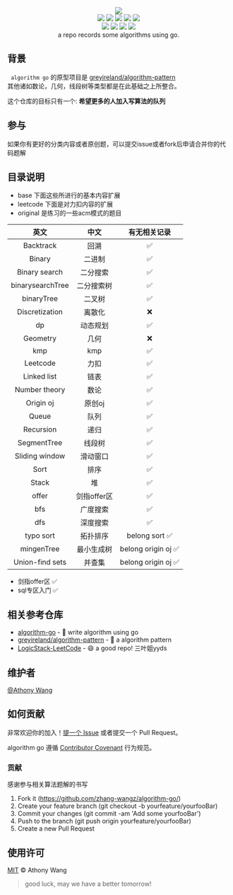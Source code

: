 <p align=center>
<img src="https://raw.githubusercontents.com/zhang-wangz/algorithm-go/main/images/header_min.png"/>
  <br>
  <a title="Hits" target="_blank" href="https://github.com/zhang-wangz/algorithm-go"><img src="https://hits.b3log.org/zhang-wangz/algorithm-go.svg"></a>
  <img src="https://img.shields.io/github/stars/zhang-wangz/algorithm-go?style=flat-square"/>
  <img src="https://img.shields.io/github/contributors/zhang-wangz/algorithm-go?style=flat-square"/>
  <img src="https://img.shields.io/github/commit-activity/y/zhang-wangz/algorithm-go?style=flat-square"/>
  <img src="https://img.shields.io/github/last-commit/zhang-wangz/algorithm-go?style=flat-square"/>
  <br>
  <img src="https://img.shields.io/github/issues/zhang-wangz/algorithm-go?style=flat-square"/>
  <img src="https://img.shields.io/github/issues-pr/zhang-wangz/algorithm-go?style=flat-square"/>
  <img src="https://img.shields.io/github/watchers/zhang-wangz/algorithm-go?style=flat-square"/>
  <img src="https://img.shields.io/github/issues-closed/zhang-wangz/algorithm-go?style=flat-square"/>
  <br>
  a repo records some algorithms using go.
</p>

## 背景

&nbsp; `algorithm go` 的原型项目是 [greyireland/algorithm-pattern](https://github.com/greyireland/algorithm-pattern) <br/>
其他诸如数论，几何，线段树等类型都是在此基础之上所整合。

这个仓库的目标只有一个: **希望更多的人加入写算法的队列** 

## 参与
如果你有更好的分类内容或者原创题，可以提交issue或者fork后申请合并你的代码题解

## 目录说明
- base 下面这些所进行的基本内容扩展 <br/>
- leetcode 下面是对力扣内容的扩展
- original 是练习的一些acm模式的题目

|       英文       |  中文  | 有无相关记录 |
| :--------------: | :--------: | :----: |
|    Backtrack     |    回溯    |   ✅    |
|      Binary      |   二进制   |   ✅    |
|  Binary search   |  二分搜索  |   ✅    |
| binarysearchTree | 二分搜索树 |   ✅    |
|    binaryTree    |   二叉树   |   ✅    |
|  Discretization  |   离散化   |   ❌    |
|        dp        |  动态规划  |   ✅    |
|     Geometry     |    几何    |   ❌    |
|       kmp        |    kmp     |   ✅    |
|     Leetcode     |    力扣    |   ✅    |
|   Linked list    |    链表    |   ✅    |
|  Number theory   |    数论    |   ✅    |
|    Origin oj     |   原创oj   |   ✅    |
|      Queue       |    队列    |   ✅    |
|    Recursion     |    递归    |   ✅    |
|   SegmentTree    |   线段树   |   ✅    |
|  Sliding window  |  滑动窗口  |   ✅    |
|       Sort       |    排序    |   ✅    |
|      Stack       |     堆     |   ✅    |
|      offer       |    剑指offer区    |   ✅    |
| bfs | 广度搜索 | ✅ |
| dfs | 深度搜索 | ✅ |
| typo sort | 拓扑排序 | belong sort  ✅ |
| mingenTree | 最小生成树 | belong origin oj  ✅ |
| Union-find sets | 并查集 | belong origin oj  ✅ |
- 剑指offer区 ✅
- sql专区入门  ✅ 


## 相关参考仓库

- [algorithm-go](https://github.com/zhang-wangz/algorithm-go) - 💌 write algorithm using go
- [greyireland/algorithm-pattern](https://github.com/greyireland/algorithm-pattern) - 🍬 a algorithm pattern 
- [LogicStack-LeetCode](https://github.com/SharingSource/LogicStack-LeetCode) - 😄 a good repo! 三叶姐yyds

## 维护者
[@Athony Wang](https://github.com/zhang-wangz)


## 如何贡献
非常欢迎你的加入！[提一个 Issue](https://github.com/zhang-wangz/algorithm-go/issues/new) 或者提交一个 Pull Request。


algorithm go 遵循 [Contributor Covenant](http://contributor-covenant.org/version/1/3/0/) 行为规范。


### 贡献

感谢参与相关算法题解的书写

1. Fork it (https://github.com/zhang-wangz/algorithm-go/)
2. Create your feature branch (git checkout -b yourfeature/yourfooBar)
3. Commit your changes (git commit -am 'Add some yourfooBar')
4. Push to the branch (git push origin yourfeature/yourfooBar)
5. Create a new Pull Request

## 使用许可

[MIT](LICENSE) © Athony Wang 
> good luck, may we have a better tomorrow!

